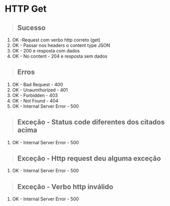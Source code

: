 # HTTP Get

> ## Sucesso
1. OK -Request com verbo http correto (get)
2. OK - Passar nos headers o content type JSON
3. OK - 200 e resposta com dados
4. OK - No content - 204 e resposta sem dados

> ## Erros
1. OK - Bad Request - 400
2. OK - Unaumthorized - 401
3. OK - Forbidden - 403
4. OK - Not Found - 404
5. OK - Internal Server Error - 500

> ## Exceção - Status code diferentes dos citados acima
1. OK - Internal Server Error - 500

> ## Exceção - Http request deu alguma exceção
1. OK - Internal Server Error - 500

> ## Exceção - Verbo http inválido
1. OK - Internal Server Error - 500
